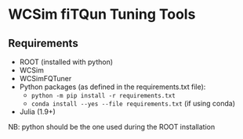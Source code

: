 # WCSim fiTQun Tuning Tools

## Requirements

- ROOT (installed with python)
- WCSim
- WCSimFQTuner
- Python packages (as defined in the requirements.txt file): 
  - `python -m pip install -r requirements.txt`
  - `conda install --yes --file requirements.txt` (if using conda)
- Julia (1.9+)

NB: python should be the one used during the ROOT installation